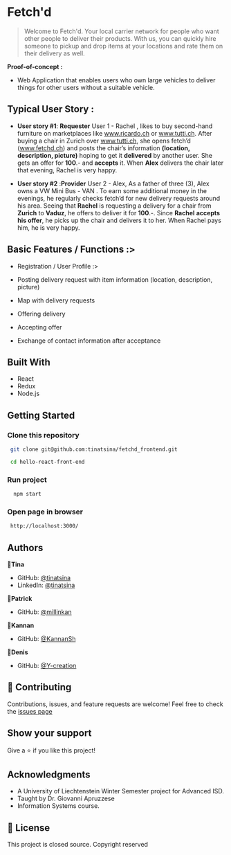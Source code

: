 # Fetch'd

> Welcome to Fetch'd. Your local carrier network for people who want other people to deliver their products. With us,
> you can quickly hire someone to pickup and drop items at your locations and rate them on their delivery as well.

 **Proof-of-concept :**
   - Web Application that enables users who own large vehicles to deliver things for other users without a suitable vehicle.
## Typical User Story :
   - **User story #1**: **Requester**
     User 1 - Rachel , likes to buy second-hand furniture on marketplaces like www.ricardo.ch or www.tutti.ch. After buying a chair in Zurich over www.tutti.ch,
     she opens fetch’d (www.fetchd.ch) and posts the chair’s information **(location, description, picture)** hoping to get it **delivered** by another user.
     She gets an offer for **100**.- and **accepts** it. When **Alex** delivers the chair later that evening, Rachel is very happy.

   - **User story #2** :**Provider**
     User 2 - Alex, As a father of three (3), Alex owns a VW Mini Bus - VAN . To earn some additional money in the evenings, he regularly checks fetch’d for
     new delivery requests around his area. Seeing that **Rachel** is requesting a delivery for a chair from **Zurich** to **Vaduz**, he offers to deliver it for **100**.-.
     Since **Rachel** **accepts his offer**, he picks up the chair and delivers it to her. When Rachel pays him, he is very happy.

 ## Basic Features / Functions :>

   - Registration / User Profile :>

   - Posting delivery request with item information (location, description, picture)

   - Map with delivery requests

   - Offering delivery

   - Accepting offer

   - Exchange of contact information after acceptance 


## Built With

- React
- Redux
- Node.js

## Getting Started

### Clone this repository

```bash
 git clone git@github.com:tinatsina/fetchd_frontend.git

 cd hello-react-front-end
```

### Run project

```bash
  npm start
```

### Open page in browser

```bash
 http://localhost:3000/
```

## Authors

👤**Tina**

- GitHub: [@tinatsina](https://github.com/tinatsina)
- LinkedIn: [@tinatsina](https://www.linkedin.com/in/tinayetsina/)

👤**Patrick**

- GitHub: [@millinkan](https://github.com/millinkan)

👤**Kannan**

- GitHub: [@KannanSh](https://github.com/EyasuTeshome)

👤**Denis**

- GitHub: [@Y-creation](https://github.com/Y-creation)

## 🤝 Contributing

Contributions, issues, and feature requests are welcome!
Feel free to check the [issues page](https://github.com/tinatsina/fetchd_frontend/issues)

## Show your support

Give a ⭐️ if you like this project!

## Acknowledgments

- A University of Liechtenstein Winter Semester project for Advanced ISD.
- Taught by Dr. Giovanni Apruzzese
- Information Systems course.

## 📝 License

This project is closed source.
Copyright  reserved
